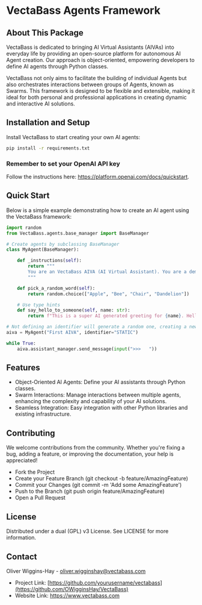 # VectaBass Agents Framework
## About This Package
VectaBass is dedicated to bringing AI Virtual Assistants (AIVAs) into everyday life by providing an open-source platform for autonomous AI Agent creation. Our approach is object-oriented, empowering developers to define AI agents through Python classes.

VectaBass not only aims to facilitate the building of individual Agents but also orchestrates interactions between groups of Agents, known as Swarms. This framework is designed to be flexible and extensible, making it ideal for both personal and professional applications in creating dynamic and interactive AI solutions.

## Installation and Setup
Install VectaBass to start creating your own AI agents:

```bash
pip install -r requirements.txt
```

### Remember to set your OpenAI API key
Follow the instructions here: https://platform.openai.com/docs/quickstart.

## Quick Start
Below is a simple example demonstrating how to create an AI agent using the VectaBass framework:


```python
import random
from VectaBass.agents.base_manager import BaseManager

# Create agents by subclassing BaseManager
class MyAgent(BaseManager):

    def _instructions(self):
        return """
        You are an VectaBass AIVA (AI Virtual Assistant). You are a demo AIVA.
        """

    def pick_a_random_word(self):
        return random.choice(["Apple", "Bee", "Chair", "Dandelion"])

    # Use type hints
    def say_hello_to_someone(self, name: str):
        return f"This is a super AI generated greeting for {name}. Hello from the future."

# Not defining an identifier will generate a random one, creating a new assistant every run.
aiva = MyAgent("First AIVA", identifier="STATIC")

while True:
    aiva.assistant_manager.send_message(input(">>>   "))
```
## Features
- Object-Oriented AI Agents: Define your AI assistants through Python classes.
- Swarm Interactions: Manage interactions between multiple agents, enhancing the complexity and capability of your AI solutions.
- Seamless Integration: Easy integration with other Python libraries and existing infrastructure.

## Contributing
We welcome contributions from the community. Whether you're fixing a bug, adding a feature, or improving the documentation, your help is appreciated!

- Fork the Project
- Create your Feature Branch (git checkout -b feature/AmazingFeature)
- Commit your Changes (git commit -m 'Add some AmazingFeature')
- Push to the Branch (git push origin feature/AmazingFeature)
- Open a Pull Request

## License
Distributed under a dual (GPL) v3 License. See LICENSE for more information.

## Contact
Oliver Wiggins-Hay - oliver.wigginshay@vectabass.com

- Project Link: [https://github.com/yourusername/vectabass](https://github.com/OWigginsHay/VectaBass)
- Website Link: https://www.vectabass.com

